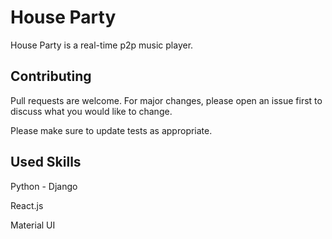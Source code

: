 # House Party

House Party is a real-time p2p music player.

## Contributing
Pull requests are welcome. For major changes, please open an issue first to discuss what you would like to change.

Please make sure to update tests as appropriate.

## Used Skills
Python - Django

React.js

Material UI